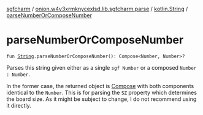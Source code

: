[sgfcharm](../../index.md) / [onion.w4v3xrmknycexlsd.lib.sgfcharm.parse](../index.md) / [kotlin.String](index.md) / [parseNumberOrComposeNumber](./parse-number-or-compose-number.md)

# parseNumberOrComposeNumber

`fun `[`String`](https://kotlinlang.org/api/latest/jvm/stdlib/kotlin/-string/index.html)`.parseNumberOrComposeNumber(): Compose<Number, Number>?`

Parses this string given either as a single `sgf Number` or a composed `Number : Number`.

In the former case, the returned object is [Compose](../-sgf-type/-compose/index.md) with both components identical to the
`Number`. This is for parsing the `SZ` property which determines the board size. As it might be
subject to change, I do not recommend using it directly.

